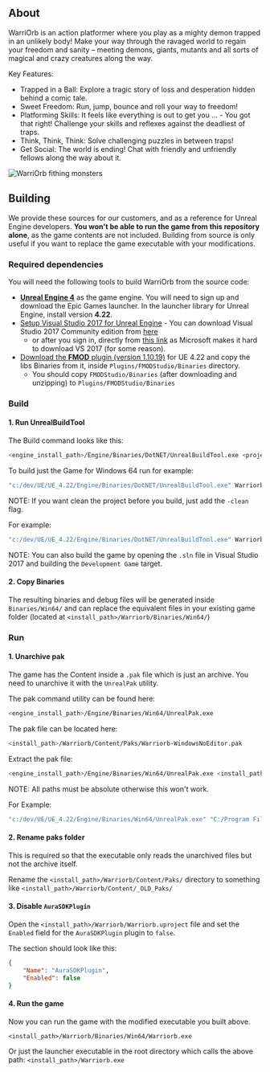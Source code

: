 ## About

WarriOrb is an action platformer where you play as a mighty demon trapped in an unlikely body! Make your way through the ravaged world to regain your freedom and sanity – meeting demons, giants, mutants and all sorts of magical and crazy creatures along the way.

Key Features:
- Trapped in a Ball: Explore a tragic story of loss and desperation hidden behind a comic tale.
- Sweet Freedom: Run, jump, bounce and roll your way to freedom!
- Platforming Skills: It feels like everything is out to get you … - You got that right! Challenge your skills and reflexes against the deadliest of traps.
- Think, Think, Think: Solve challenging puzzles in between traps!
- Get Social: The world is ending! Chat with friendly and unfriendly fellows along the way about it.

![WarriOrb fithing monsters](https://user-images.githubusercontent.com/1269608/110970459-73564780-8362-11eb-8ce1-aa880362cbd9.jpg)

## Building

We provide these sources for our customers, and as a reference for Unreal Engine developers. **You won't be able to run the game from this repository alone**, as the game contents are not included. Building from source is only useful if you want to replace the game executable with your modifications.

### Required dependencies

You will need the following tools to build WarriOrb from the source code:
- **[Unreal Engine 4](https://www.unrealengine.com/)** as the game engine.  You will need to sign up and download the Epic Games launcher. In the launcher library for Unreal Engine, install version **4.22**.
- [Setup Visual Studio 2017 for Unreal Engine](https://docs.unrealengine.com/en-US/Programming/Development/VisualStudioSetup/index.html) - You can download Visual Studio 2017 Community edition from [here](https://visualstudio.microsoft.com/vs/older-downloads/)
  - or after you sign in, directly from [this link](https://my.visualstudio.com/Downloads?q=visual%20studio%202017&wt.mc_id=o~msft~vscom~older-downloads) as Microsoft makes it hard to download VS 2017 (for some reason).
- [Download the **FMOD** plugin (version 1.10.19)](https://www.fmod.com/download) for UE 4.22 and copy the libs Binaries from it, inside `Plugins/FMODStudio/Binaries` directory.
  - You should copy `FMODStudio/Binaries` (after downloading and unzipping) to `Plugins/FMODStudio/Binaries`

### Build


#### 1. Run UnrealBuildTool

The Build command looks like this:
```sh
<engine_install_path>/Engine/Binaries/DotNET/UnrealBuildTool.exe <project_name><target_type> <platform> <build_type> -project=<uproject_absolute_file_path> -progress
```

To build just the Game for Windows 64 run for example:
```sh
"c:/dev/UE/UE_4.22/Engine/Binaries/DotNET/UnrealBuildTool.exe" Warriorb Win64 Development -project="C:/dev/WarriOrb/Warriorb.uproject" -progress
```

NOTE: If you want clean the project before you build, just add the `-clean` flag.

For example:
```sh
"c:/dev/UE/UE_4.22/Engine/Binaries/DotNET/UnrealBuildTool.exe" Warriorb Win64 Development -project="C:/dev/WarriOrb/Warriorb.uproject" -progress -clean
```

NOTE: You can also build the game by opening the `.sln` file in Visual Studio 2017 and building the `Development Game` target.

#### 2. Copy Binaries

The resulting binaries and debug files will be generated inside `Binaries/Win64/` and can replace the equivalent files in your existing game folder (located at `<install_path>/Warriorb/Binaries/Win64/`)

### Run

#### 1. Unarchive pak

The game has the Content inside a `.pak` file which is just an archive. You need to unarchive it with the `UnrealPak` utility.

The pak command utility can be found here:
```sh
<engine_install_path>/Engine/Binaries/Win64/UnrealPak.exe
```

The pak file can be located here:
```sh
<install_path>/Warriorb/Content/Paks/Warriorb-WindowsNoEditor.pak
```

Extract the pak file:
```sh
<engine_install_path>/Engine/Binaries/Win64/UnrealPak.exe <install_path>/Warriorb/Content/Paks/Warriorb-WindowsNoEditor.pak -Extract <install_path>
```

NOTE: All paths must be absolute otherwise this won't work.

For Example:
```sh
"c:/dev/UE/UE_4.22/Engine/Binaries/Win64/UnrealPak.exe" "C:/Program Files (x86)/Steam/steamapps/common/WarriOrb/Warriorb/Content/Paks/Warriorb-WindowsNoEditor.pak" -Extract "C:/Program Files (x86)/Steam/steamapps/common/WarriOrb/"
```
#### 2. Rename paks folder

This is required so that the executable only reads the unarchived files but not the archive itself.

Rename the `<install_path>/Warriorb/Content/Paks/` directory to something like `<install_path>/Warriorb/Content/_OLD_Paks/`

#### 3. Disable `AuraSDKPlugin`

Open the `<install_path>/Warriorb/Warriorb.uproject` file and set the `Enabled` field for the `AuraSDKPlugin` plugin to `false`.

The section should look like this:
```json
{
	"Name": "AuraSDKPlugin",
	"Enabled": false
}
```

#### 4. Run the game
Now you can run the game with the modified executable you built above.

`<install_path>/Warriorb/Binaries/Win64/Warriorb.exe`

Or just the launcher executable in the root directory which calls the above path:
`<install_path>/Warriorb.exe`
